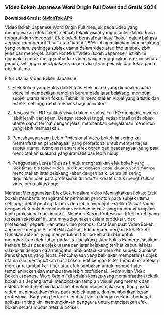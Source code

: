 ### Video Bokeh Japanese Word Origin Full Download Gratis 2024

**Download Gratis: [SiMonTok APK](https://bit.ly/3XV5sZF)**

Video Bokeh Japanese Word Origin Full merujuk pada video yang menggunakan efek bokeh, sebuah teknik visual yang populer dalam dunia fotografi dan videografi. Efek bokeh berasal dari kata "boke" dalam bahasa Jepang yang berarti "blur" atau "kabur." Efek ini menciptakan latar belakang yang buram, sehingga subjek utama dalam video atau foto tampak lebih jelas dan menonjol. Dalam konteks "Video Bokeh Japanese," istilah ini digunakan untuk menggambarkan video yang menggunakan efek ini secara penuh, sehingga menciptakan suasana visual yang estetis dan fokus pada objek utama.

Fitur Utama Video Bokeh Japanese
1. Efek Bokeh yang Halus dan Estetis
Efek bokeh yang digunakan pada video ini memberikan tampilan buram pada latar belakang, membuat subjek utama lebih fokus. Teknik ini menciptakan visual yang artistik dan estetik, sehingga lebih menarik bagi penonton.

2. Resolusi Full HD
Kualitas visual dalam resolusi Full HD menjadikan video lebih jernih dan tajam. Dengan resolusi tinggi, setiap detail pada objek utama dapat terlihat dengan jelas, memberikan pengalaman menonton yang lebih memuaskan.

3. Pencahayaan yang Lebih Profesional
Video bokeh ini sering kali memanfaatkan pencahayaan yang profesional untuk mempertegas subjek utama. Kombinasi antara efek bokeh dan pencahayaan yang baik menciptakan suasana yang dramatis dan lebih hidup.

4. Penggunaan Lensa Khusus
Untuk menghasilkan efek bokeh yang maksimal, biasanya video ini dibuat dengan lensa khusus yang mampu menciptakan latar belakang kabur dengan baik. Lensa ini sering digunakan oleh para profesional di industri kreatif untuk menghasilkan video berkualitas tinggi.

Manfaat Menggunakan Efek Bokeh dalam Video
Meningkatkan Fokus: Efek bokeh membantu mengarahkan perhatian penonton pada subjek utama, sehingga detail penting dalam video lebih menonjol.
Estetika Visual: Video dengan efek bokeh memberikan sentuhan artistik yang membuat tampilan lebih profesional dan menarik.
Memberi Kesan Profesional: Efek bokeh yang terkesan eksklusif ini umumnya digunakan dalam produksi video profesional, seperti iklan atau video promosi.
Cara Membuat Video Bokeh Japanese dengan Ponsel
Pilih Aplikasi Editor Video dengan Efek Bokeh: Gunakan aplikasi yang menyediakan fitur bokeh atau blur untuk menghasilkan efek kabur pada latar belakang.
Atur Fokus Kamera: Pastikan kamera fokus pada objek utama dan latar belakang terlihat kabur. Ini bisa dilakukan dengan cara mengatur jarak antara kamera dan subjek.
Gunakan Pencahayaan yang Tepat: Pencahayaan yang baik akan memperjelas objek utama dan meningkatkan hasil bokeh.
Edit dengan Filter Tambahan: Setelah merekam, tambahkan filter atau efek tambahan untuk memperhalus tampilan bokeh dan membuatnya lebih profesional.
Kesimpulan
Video Bokeh Japanese Word Origin Full adalah konsep yang memanfaatkan teknik bokeh ala Jepang untuk menciptakan tampilan visual yang menarik dan estetis. Efek bokeh ini dapat memberikan nilai estetika yang tinggi pada video, meningkatkan fokus pada subjek utama, dan memberikan kesan profesional. Bagi yang tertarik membuat video dengan efek ini, berbagai aplikasi editing kini memungkinkan pengguna untuk menciptakan efek bokeh secara mudah melalui ponsel.
